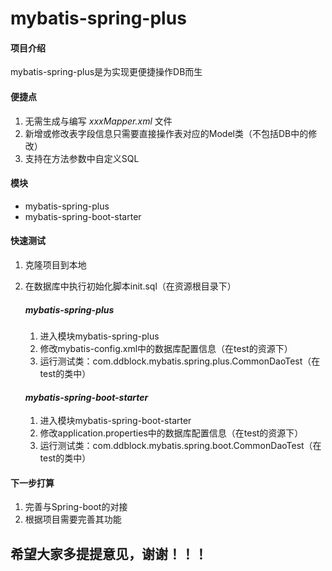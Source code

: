 # mybatis-spring-plus

#### 项目介绍
mybatis-spring-plus是为实现更便捷操作DB而生

#### 便捷点
1. 无需生成与编写 *xxxMapper.xml* 文件
2. 新增或修改表字段信息只需要直接操作表对应的Model类（不包括DB中的修改）
3. 支持在方法参数中自定义SQL

#### 模块
* mybatis-spring-plus
* mybatis-spring-boot-starter

#### 快速测试
1. 克隆项目到本地
2. 在数据库中执行初始化脚本init.sql（在资源根目录下）

    ##### *mybatis-spring-plus*
    1. 进入模块mybatis-spring-plus
    2. 修改mybatis-config.xml中的数据库配置信息（在test的资源下）
    3. 运行测试类：com.ddblock.mybatis.spring.plus.CommonDaoTest（在test的类中）

    #### *mybatis-spring-boot-starter*
    1. 进入模块mybatis-spring-boot-starter
    2. 修改application.properties中的数据库配置信息（在test的资源下）
    3. 运行测试类：com.ddblock.mybatis.spring.boot.CommonDaoTest（在test的类中）

#### 下一步打算
1. 完善与Spring-boot的对接
2. 根据项目需要完善其功能

## 希望大家多提提意见，谢谢！！！
